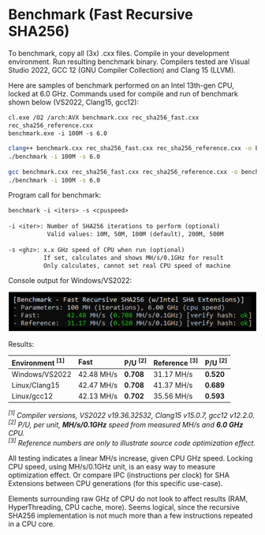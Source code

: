 # Benchmark (Fast Recursive SHA256)

To benchmark, copy all (3x) .cxx files. Compile in your development environment. Run resulting benchmark binary. Compilers tested are Visual Studio 2022, GCC 12 (GNU Compiler Collection) and Clang 15 (LLVM).

Here are samples of benchmark performed on an Intel 13th-gen CPU, locked at 6.0 GHz. Commands used for compile and run of benchmark shown below (VS2022, Clang15, gcc12):

```batchfile
cl.exe /O2 /arch:AVX benchmark.cxx rec_sha256_fast.cxx rec_sha256_reference.cxx
benchmark.exe -i 100M -s 6.0
```

```sh
clang++ benchmark.cxx rec_sha256_fast.cxx rec_sha256_reference.cxx -o benchmark -z noexecstack -mavx -msha -O2
./benchmark -i 100M -s 6.0
```

```sh
gcc benchmark.cxx rec_sha256_fast.cxx rec_sha256_reference.cxx -o benchmark -z noexecstack -mavx -msha -O2
./benchmark -i 100M -s 6.0
```

Program call for benchmark:
```
benchmark -i <iters> -s <cpuspeed>

-i <iter>: Number of SHA256 iterations to perform (optional)
           Valid values: 10M, 50M, 100M (default), 200M, 500M

-s <ghz>: x.x GHz speed of CPU when run (optional)
          If set, calculates and shows MH/s/0.1GHz for result
          Only calculates, cannot set real CPU speed of machine
```
Console output for Windows/VS2022:

![Console output Windows/VS2022](/media/benchmark.png "Console output Windows/VS2022 benchmark")

Results:

| Environment <sup>[1]</sup> | Fast | P/U <sup>[2]</sup> | Reference <sup>[3]</sup> | P/U <sup>[2]</sup> |
| :--- | :--- | :--- | :--- | :--- |
| Windows/VS2022 | 42.48 MH/s | **0.708** | 31.17 MH/s | **0.520** |
| Linux/Clang15 | 42.47 MH/s | **0.708** | 41.37 MH/s | **0.689** |
| Linux/gcc12 | 42.13 MH/s | **0.702** | 35.56 MH/s | **0.593** |

_<sup>[1]</sup> Compiler versions, VS2022 v19.36.32532, Clang15 v15.0.7, gcc12 v12.2.0._\
_<sup>[2]</sup> P/U, per unit, **MH/s/0.1GHz** speed from measured MH/s and **6.0 GHz** CPU._\
_<sup>[3]</sup> Reference numbers are only to illustrate source code optimization effect._

All testing indicates a linear MH/s increase, given CPU GHz speed. Locking CPU speed, using MH/s/0.1GHz unit, is an easy way to measure optimization effect. Or compare IPC (instructions per clock) for SHA Extensions between CPU generations (for this specific use-case).

Elements surrounding raw GHz of CPU do not look to affect results (RAM, HyperThreading, CPU cache, more). Seems logical, since the recursive SHA256 implementation is not much more than a few instructions repeated in a CPU core.

<!-- eof -->
